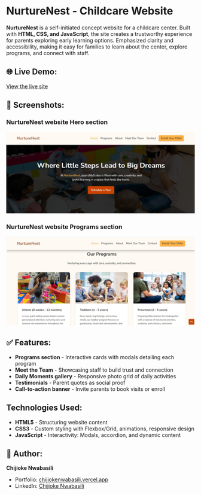# NurtureNest - Childcare Website

**NurtureNest** is a self-initiated concept website for a childcare center. Built with **HTML, CSS, and JavaScript**, the site creates a trustworthy experience for parents exploring early learning options. Emphasized clarity and accessibility, making it easy for families to learn about the center, explore programs, and connect with staff.

## 🌐 Live Demo:

[View the live site](https://nurturenestcare.vercel.app/)

## 📸 Screenshots:

### NurtureNest website Hero section
![NurtureNest website hero section](screenshots/nurturenest-website-hero.jpg)

### NurtureNest website Programs section
![NurtureNest website programs section](screenshots/nurturenest-website-programs-section.jpg)

## ✅ Features:

- **Programs section** - Interactive cards with modals detailing each program 
- **Meet the Team** - Showcasing staff to build trust and connection
- **Daily Moments gallery** - Responsive photo grid of daily activities
- **Testimonials** - Parent quotes as social proof
- **Call-to-action banner** - Invite parents to book visits or enroll

## Technologies Used:

- **HTML5** - Structuring website content
- **CSS3** - Custom styling with Flexbox/Grid, animations, responsive design
- **JavaScript** - Interactivity: Modals, accordion, and dynamic content

## 👤 Author:

**Chijioke Nwabasili**
- Portfolio: [chijiokenwabasili.vercel.app](https://chijiokenwabasili.vercel.app)
- LinkedIn: [Chijioke Nwabasili](https://linkedin.com/in/chijioke-nwabasili)

